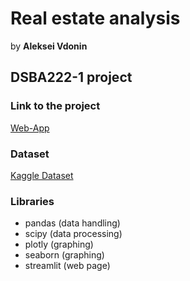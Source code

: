 # Real estate analysis
by **Aleksei Vdonin**   
## DSBA222-1 project
### Link to the project   
[Web-App](https://vdoninav-real-estate-analysis.streamlit.app/)
### Dataset   
[Kaggle Dataset](https://www.kaggle.com/datasets/arslanali4343/real-estate-dataset)
### Libraries
- pandas (data handling)
- scipy (data processing)
- plotly (graphing)
- seaborn (graphing)
- streamlit (web page)
